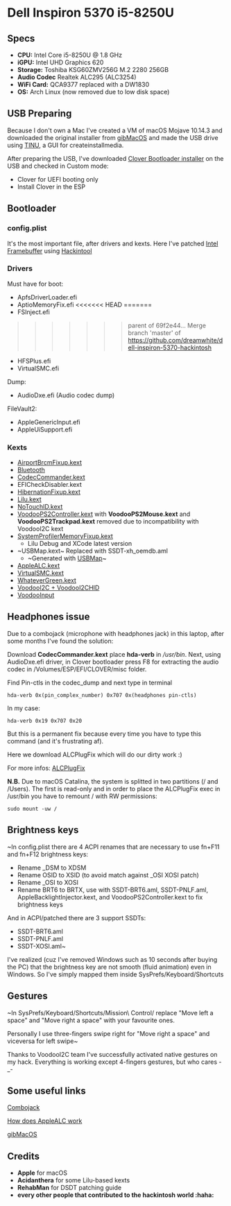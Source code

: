 # Dell Inspiron 5370 i5-8250U

## Specs
* **CPU:** Intel Core i5-8250U @ 1.8 GHz
* **iGPU:** Intel UHD Graphics 620
* **Storage:** Toshiba KSG60ZMV256G M.2 2280 256GB
* **Audio Codec** Realtek ALC295 (ALC3254)
* **WiFi Card:** QCA9377 replaced with a DW1830
* **OS:** Arch Linux (now removed due to low disk space)


## USB Preparing

Because I don't own a Mac I've created a VM of macOS Mojave 10.14.3 and downloaded the original installer from [gibMacOS](https://github.com/corpnewt/gibMacOS) and made the USB drive using [TINU](https://github.com/ITzTravelInTime/TINU/), a GUI for createinstallmedia.

After preparing the USB, I've downloaded [Clover Bootloader installer](https://github.com/Dids/clover-builder/releases/latest) on the USB and checked in Custom mode:

* Clover for UEFI booting only
* Install Clover in the ESP

## Bootloader

### config.plist

It's the most important file, after drivers and kexts.
Here I've patched [Intel Framebuffer](https://www.tonymacx86.com/threads/guide-intel-framebuffer-patching-using-whatevergreen.256490/) using [Hackintool](https://www.tonymacx86.com/threads/release-hackintool-v2-8-3.254559/)

### Drivers

Must have for boot:

* ApfsDriverLoader.efi
* AptioMemoryFix.efi
<<<<<<< HEAD
=======
* FSInject.efi
>>>>>>> parent of 69f2e44... Merge branch 'master' of https://github.com/dreamwhite/dell-inspiron-5370-hackintosh
* HFSPlus.efi
* VirtualSMC.efi

Dump:

* AudioDxe.efi (Audio codec dump)

FileVault2:

* AppleGenericInput.efi
* AppleUiSupport.efi

### Kexts

* [AirportBrcmFixup.kext](https://github.com/acidanthera/AirportBrcmFixup/releases/latest)* [Bluetooth](https://github.com/headkaze/OS-X-BrcmPatchRAM/releases)* [CodecCommander.kext](https://bitbucket.org/RehabMan/os-x-eapd-codec-commander/downloads/)* EFICheckDisabler.kext* [HibernationFixup.kext](https://github.com/acidanthera/HibernationFixup/releases/latest)* [Lilu.kext](https://github.com/acidanthera/Lilu/releases/latest)* [NoTouchID.kext](https://github.com/al3xtjames/NoTouchID/releases/latest)* [VoodooPS2Controller.kext](https://github.com/acidanthera/VoodooPS2/releases/latest) with **VoodooPS2Mouse.kext** and **VoodooPS2Trackpad.kext** removed due to incompatibility with VoodooI2C kext* [SystemProfilerMemoryFixup.kext](https://github.com/Goldfish64/SystemProfilerMemoryFixup)
 	* Lilu Debug and XCode latest version* ~USBMap.kext~ Replaced with SSDT-xh_oemdb.aml
	* ~Generated with [USBMap](https://github.com/corpnewt/USBMap)~ 	* [AppleALC.kext](https://github.com/acidanthera/AppleALC/releases/latest)* [VirtualSMC.kext](https://github.com/acidanthera/VirtualSMC/releases/latest)* [WhateverGreen.kext](https://github.com/acidanthera/WhateverGreen/releases)
* [VoodooI2C + VoodooI2CHID](https://github.com/alexandred/VoodooI2C/releases/latest)
* [VoodooInput](https://github.com/acidanthera/VoodooInput/releases/latest)

## Headphones issue

Due to a combojack (microphone with headphones jack) in this laptop, after some months I've found the solution:

Download **CodecCommander.kext** place **hda-verb** in */usr/bin*. Next, using AudioDxe.efi driver, in Clover bootloader press F8 for extracting the audio codec in /Volumes/ESP/EFI/CLOVER/misc folder. 

Find Pin-ctls in the codec_dump and next type in terminal

`hda-verb 0x(pin_complex_number) 0x707 0x(headphones pin-ctls)
`

In my case:

`hda-verb 0x19 0x707 0x20
`

But this is a permanent fix because every time you have to type this command (and it's frustrating af).

Here we download ALCPlugFix which will do our dirty work :)

For more infos: [ALCPlugFix](https://osxlatitude.com/forums/topic/11316-how-to-fix-static-noisedistortioncrackling-sound-and-combo-jack-on-laptops/)

**N.B.** Due to macOS Catalina, the system is splitted in two partitions (/ and /Users). The first is read-only and in order to place the ALCPlugFix exec in /usr/bin you have to remount / with RW permissions:

`sudo mount -uw /`

## Brightness keys

~In config.plist there are 4 ACPI renames that are necessary to use fn+F11 and fn+F12 brightness keys:

* Rename _DSM to XDSM
* Rename OSID to XSID (to avoid match against _OSI XOSI patch)
* Rename _OSI to XOSI
* Rename BRT6 to BRTX, use with SSDT-BRT6.aml, SSDT-PNLF.aml, AppleBacklightInjector.kext, and VoodooPS2Controller.kext to fix brightness keys

And in ACPI/patched there are 3 support SSDTs:

* SSDT-BRT6.aml
* SSDT-PNLF.aml
* SSDT-XOSI.aml~

I've realized (cuz I've removed Windows such as 10 seconds after buying the PC) that the brightness key are not smooth (fluid animation) even in Windows. So I've simply mapped them inside SysPrefs/Keyboard/Shortcuts 

## Gestures

~In SysPrefs/Keyboard/Shortcuts/Mission\ Control/ replace "Move left a space" and "Move right a space" with your favourite ones.

Personally I use three-fingers swipe right for "Move right a space" and viceversa for left swipe~

Thanks to VoodooI2C team I've successfully activated native gestures on my hack. Everything is working except 4-fingers gestures, but who cares -_- 

## Some useful links

[Combojack](https://osxlatitude.com/forums/topic/11316-how-to-fix-static-noisedistortioncrackling-sound-and-combo-jack-on-laptops/)

[How does AppleALC work](https://osxlatitude.com/forums/topic/1946-complete-applehda-patching-guide/)

[gibMacOS](https://github.com/corpnewt/gibMacOS)

## Credits

* **Apple** for macOS
* **Acidanthera** for some Lilu-based kexts
* **RehabMan** for DSDT patching guide
* **every other people that contributed to the hackintosh world :haha:**



